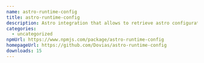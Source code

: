 ```yaml
---
name: astro-runtime-config
title: astro-runtime-config
description: Astro integration that allows to retrieve astro configuration object at runtime
categories:
  - uncategorized
npmUrl: https://www.npmjs.com/package/astro-runtime-config
homepageUrl: https://github.com/Dovias/astro-runtime-config
downloads: 15
---
```

